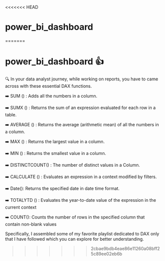 <<<<<<< HEAD
# power_bi_dashboard

=======
# power_bi_dashboard :+1:

🔍 In your data analyst journey, while working on reports, you have to came across with these essential DAX functions.

➡️ SUM () : Adds all the numbers in a column.

➡️ SUMX () : Returns the sum of an expression evaluated for each row in a table.

➡️ AVERAGE () : Returns the average (arithmetic mean) of all the numbers in a column.

➡️ MAX () : Returns the largest value in a column.

➡️ MIN () : Returns the smallest value in a column.

➡️ DISTINCTCOUNT() : The number of distinct values in a Column.

➡️ CALCULATE () : Evaluates an expression in a context modified by filters.

➡️ Date(): Returns the specified date in date time format.

➡️ TOTALYTD () : Evaluates the year-to-date value of the expression in the current context

➡️ COUNT(): Counts the number of rows in the specified column that contain non-blank values

Specifically, I assembled some of my favorite playlist dedicated to  DAX only that I have followed which you can explore for better understanding.
>>>>>>> 2cbae9bdb4eae86e11260a08bff25c89ee02eb6b
